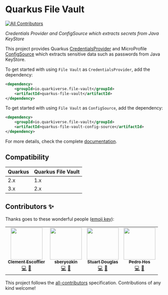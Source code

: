 # Quarkus File Vault
<!-- ALL-CONTRIBUTORS-BADGE:START - Do not remove or modify this section -->
[![All Contributors](https://img.shields.io/badge/all_contributors-3-orange.svg?style=flat-square)](#contributors-)
<!-- ALL-CONTRIBUTORS-BADGE:END -->

_Credentials Provider and ConfigSource which extracts secrets from Java KeyStore_

This project provides Quarkus [CredentialsProvider](https://quarkus.io/guides/credentials-provider) and MicroProfile [ConfigSource](https://quarkus.io/guides/config-extending-support#custom-config-source) which extracts sensitive data such as passwords from Java KeyStore.

To get started with using `File Vault` as `CredentialsProvider`, add the dependency:

```xml
<dependency>
    <groupId>io.quarkiverse.file-vault</groupId>
    <artifactId>quarkus-file-vault</artifactId>
</dependency>
```

To get started with using `File Vault` as `ConfigSource`, add the dependency:

```xml
<dependency>
    <groupId>io.quarkiverse.file-vault</groupId>
    <artifactId>quarkus-file-vault-config-source</artifactId>
</dependency>
```

For more details, check the complete [documentation](https://quarkiverse.github.io/quarkiverse-docs/quarkus-file-vault/dev/index.html).

## Compatibility

| Quarkus | Quarkus File Vault |
|---------|--------------------|
| 2.x     | 1.x                |
| 3.x     | 2.x                |

## Contributors ✨

Thanks goes to these wonderful people ([emoji key](https://allcontributors.org/docs/en/emoji-key)):

<!-- ALL-CONTRIBUTORS-LIST:START - Do not remove or modify this section -->
<!-- prettier-ignore-start -->
<!-- markdownlint-disable -->
<table>
  <tr>
    <td align="center"><a href="https://github.com/cescoffier"><img src="https://avatars.githubusercontent.com/u/402301?v=4?s=100" width="100px;" alt=""/><br /><sub><b>Clement Escoffier</b></sub></a><br /><a href="https://github.com/quarkiverse/quarkus-file-vault/commits?author=cescoffier" title="Code">💻</a> <a href="#maintenance-cescoffier" title="Maintenance">🚧</a></td>
    <td align="center"><a href="https://github.com/sberyozkin"><img src="https://avatars.githubusercontent.com/u/467639?v=4?s=100" width="100px;" alt=""/><br /><sub><b>sberyozkin</b></sub></a><br /><a href="https://github.com/quarkiverse/quarkus--file-vault/commits?author=sberyozkin" title="Code">💻</a> <a href="#maintenance-sberyozkin" title="Maintenance">🚧</a></td>
    <td align="center"><a href="https://github.com/stuartwdouglas"><img src="https://avatars.githubusercontent.com/u/328571?v=4?s=100" width="100px;" alt=""/><br /><sub><b>Stuart Douglas</b></sub></a><br /><a href="https://github.com/quarkiverse/quarkus--file-vault/commits?author=stuartwdouglas" title="Code">💻</a> <a href="#maintenance-stuartwdouglas" title="Maintenance">🚧</a></td>
    <td align="center"><a href="https://github.com/pedro-hos"><img src="https://avatars.githubusercontent.com/u/8390247?v=4?s=100" width="100px;" alt=""/><br /><sub><b>Pedro Hos</b></sub></a><br /><a href="https://github.com/quarkiverse/quarkus-file-vault/commits?author=pedro-hos" title="Code">💻</a> <a href="#maintenance-pedrohos" title="Maintenance">🚧</a></td>
  </tr>
</table>

<!-- markdownlint-restore -->
<!-- prettier-ignore-end -->

<!-- ALL-CONTRIBUTORS-LIST:END -->

This project follows the [all-contributors](https://github.com/all-contributors/all-contributors) specification. Contributions of any kind welcome!
